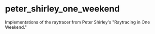 # peter_shirley_one_weekend
Implementations of the raytracer from Peter Shirley's "Raytracing in One Weekend."
